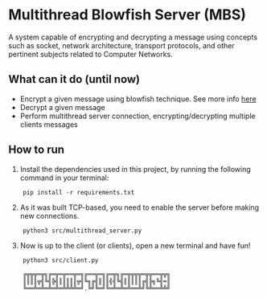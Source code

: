 # Multithread Blowfish Server (MBS)

A system capable of encrypting and decrypting a message using concepts such as socket, network architecture, transport protocols, and other pertinent subjects related to Computer Networks.

## What can it do (until now)
- Encrypt a given message using blowfish technique. See more info [here](https://pycryptodome.readthedocs.io/en/latest/src/cipher/blowfish.html)
- Decrypt a given message
- Perform multithread server connection, encrypting/decrypting multiple clients messages

## How to run
1. Install the dependencies used in this project, by running the following command in your terminal:
```
    pip install -r requirements.txt
```

2. As it was built TCP-based, you need to enable the server before making new connections.

```
    python3 src/multithread_server.py
```

3. Now is up to the client (or clients), open a new terminal and have fun!
```
    python3 src/client.py
```

```
    ╔╦╦╦═╦╗╔═╦═╦══╦═╗╔══╦═╗╔═╦╗╔═╦╦╦╦═╦╦══╦╦╗
    ║║║║╦╣╚╣╠╣║║║║║╦╣╚╗╔╣║║║╣╣╚╣║║║║║╔╣╠╗╚╣═║
    ╚══╩═╩═╩═╩═╩╩╩╩═╝.╚╝╚═╝╚═╩═╩═╩══╩╝╚╩══╩╩╝
```